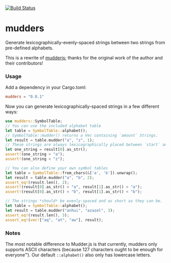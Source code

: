 [![Build Status](https://travis-ci.org/Follpvosten/mudders.svg?branch=master)](https://travis-ci.org/Follpvosten/mudders)

# mudders

Generate lexicographically-evenly-spaced strings between two strings
from pre-defined alphabets.

This is a rewrite of [mudderjs](https://github.com/fasiha/mudderjs); thanks
for the original work of the author and their contributors!

### Usage
Add a dependency in your Cargo.toml:

```toml
mudders = "0.0.1"
```

Now you can generate lexicographically-spaced strings in a few different ways:

```rust
use mudders::SymbolTable;
// You can use the included alphabet table
let table = SymbolTable::alphabet();
// SymbolTable::mudder() returns a Vec containing `amount` Strings.
let result = table.mudder("a", "z", 1);
// These strings are always lexicographically placed between `start` and `end`.
let one_string = result[0].as_str();
assert!(one_string > "a");
assert!(one_string < "z");

// You can also define your own symbol tables
let table = SymbolTable::from_chars(&['a', 'b']).unwrap();
let result = table.mudder("a", "b", 2);
assert_eq!(result.len(), 2);
assert!(result[0].as_str() > "a", result[1].as_str() > "a");
assert!(result[0].as_str() < "b", result[1].as_str() < "b");

// The strings *should* be evenly-spaced and as short as they can be.
let table = SymbolTable::alphabet();
let result = table.mudder("anhui", "azazel", 3);
assert_eq!(result.len(), 3);
assert_eq!(vec!["aq", "at", "aw"], result);
```

### Notes
The most notable difference to Mudder.js is that currently, mudders only
supports ASCII characters (because 127 characters ought to be enough for
everyone™). Our default `::alphabet()` also only has lowercase letters.

